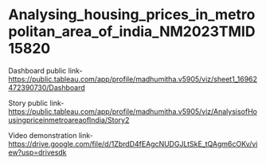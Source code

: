 # Analysing_housing_prices_in_metropolitan_area_of_india_NM2023TMID15820

Dashboard public link-https://public.tableau.com/app/profile/madhumitha.v5905/viz/sheet1_16962472390730/Dashboard

Story public link-https://public.tableau.com/app/profile/madhumitha.v5905/viz/AnalysisofHousingpriceinmetroareaofIndia/Story2

Video demonstration link-https://drive.google.com/file/d/1ZbrdD4fEAgcNUDGJLtSkE_tQAgm6cOKv/view?usp=drivesdk


